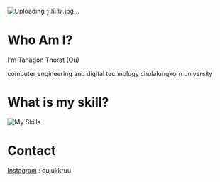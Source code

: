 ![Uploading รูปนิสิต.jpg…]()
# Who Am I?
I'm Tanagon Thorat (Ou)

computer engineering and digital technology chulalongkorn university

# What is my skill?
![My Skills](https://skillicons.dev/icons?i=cpp)

# Contact
[Instagram](https://www.instagram.com/oujukkruu_/) : oujukkruu_ 



